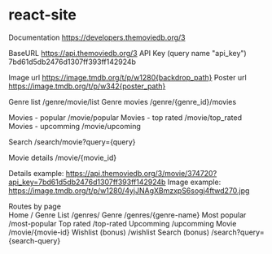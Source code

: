 # react-site

Documentation	https://developers.themoviedb.org/3
	
BaseURL	https://api.themoviedb.org/3
API Key (query name "api_key")	7bd61d5db2476d1307ff393ff142924b
	
Image url	https://image.tmdb.org/t/p/w1280{backdrop_path}
Poster url	https://image.tmdb.org/t/p/w342{poster_path}
	
Genre list	/genre/movie/list
Genre movies	/genre/{genre_id}/movies
	
Movies - popular	/movie/popular
Movies - top rated	/movie/top_rated
Movies - upcomming	/movie/upcoming
	
Search	/search/movie?query={query}
	
Movie details	/movie/{movie_id}
	
Details example:	https://api.themoviedb.org/3/movie/374720?api_key=7bd61d5db2476d1307ff393ff142924b
Image example:	https://image.tmdb.org/t/p/w1280/4yjJNAgXBmzxpS6sogj4ftwd270.jpg
	
	
Routes by page	
Home	/
Genre List	/genres/
Genre	/genres/{genre-name}
Most popular	/most-popular
Top rated	/top-rated
Upcomming	/upcomming
Movie	/movie/{movie-id}
Wishlist (bonus)	/wishlist
Search (bonus)	/search?query={search-query}
